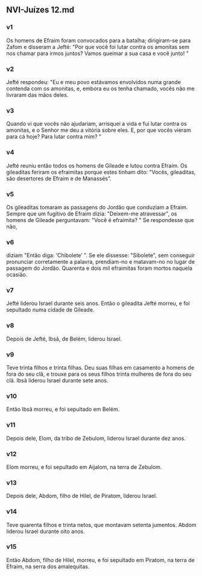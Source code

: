 ## NVI-Juízes 12.md
### v1
 Os homens de Efraim foram convocados para a batalha; dirigiram-se para Zafom e disseram a Jefté: "Por que você foi lutar contra os amonitas sem nos chamar para irmos juntos? Vamos queimar a sua casa e você junto! "
### v2
 Jefté respondeu: "Eu e meu povo estávamos envolvidos numa grande contenda com os amonitas, e, embora eu os tenha chamado, vocês não me livraram das mãos deles.
### v3
 Quando vi que vocês não ajudariam, arrisquei a vida e fui lutar contra os amonitas, e o Senhor me deu a vitória sobre eles. E, por que vocês vieram para cá hoje? Para lutar contra mim? "
### v4
 Jefté reuniu então todos os homens de Gileade e lutou contra Efraim. Os gileaditas feriram os efraimitas porque estes tinham dito: "Vocês, gileaditas, são desertores de Efraim e de Manassés".
### v5
 Os gileaditas tomaram as passagens do Jordão que conduziam a Efraim. Sempre que um fugitivo de Efraim dizia: "Deixem-me atravessar", os homens de Gileade perguntavam: "Você é efraimita? " Se respondesse que não,
### v6
 diziam "Então diga: ‘Chibolete’ ". Se ele dissesse: "Sibolete", sem conseguir pronunciar corretamente a palavra, prendiam-no e matavam-no no lugar de passagem do Jordão. Quarenta e dois mil efraimitas foram mortos naquela ocasião.
### v7
 Jefté liderou Israel durante seis anos. Então o gileadita Jefté morreu, e foi sepultado numa cidade de Gileade.
### v8
 Depois de Jefté, Ibsã, de Belém, liderou Israel.
### v9
 Teve trinta filhos e trinta filhas. Deu suas filhas em casamento a homens de fora do seu clã, e trouxe para os seus filhos trinta mulheres de fora do seu clã. Ibsã liderou Israel durante sete anos.
### v10
 Então Ibsã morreu, e foi sepultado em Belém.
### v11
 Depois dele, Elom, da tribo de Zebulom, liderou Israel durante dez anos.
### v12
 Elom morreu, e foi sepultado em Aijalom, na terra de Zebulom.
### v13
 Depois dele, Abdom, filho de Hilel, de Piratom, liderou Israel.
### v14
 Teve quarenta filhos e trinta netos, que montavam setenta jumentos. Abdom liderou Israel durante oito anos.
### v15
 Então Abdom, filho de Hilel, morreu, e foi sepultado em Piratom, na terra de Efraim, na serra dos amalequitas.
